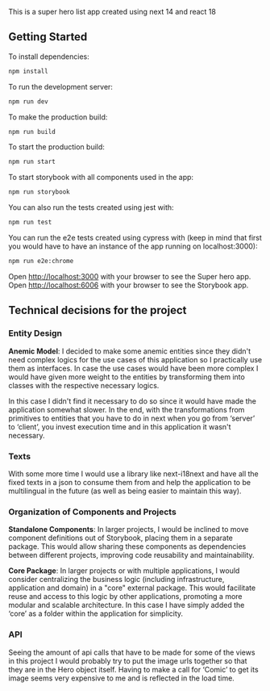 This is a super hero list app created using next 14 and react 18

## Getting Started

To install dependencies:

```bash
npm install
```

To run the development server:

```bash
npm run dev
```

To make the production build:

```bash
npm run build
```


To start the production build:

```bash
npm run start
```

To start storybook with all components used in the app:

```bash
npm run storybook
```

You can also run the tests created using jest with:

```bash
npm run test
```

You can run the e2e tests created using cypress with (keep in mind that first you would have to have an instance of the app running on localhost:3000):

```bash
npm run e2e:chrome
```

Open [http://localhost:3000](http://localhost:3000) with your browser to see the Super hero app.
Open [http://localhost:6006](http://localhost:6006) with your browser to see the Storybook app.

## Technical decisions for the project

### Entity Design
**Anemic Model**: I decided to make some anemic entities since they didn't need complex logics for the use cases of this application so I practically use them as interfaces. In case the use cases would have been more complex I would have given more weight to the entities by transforming them into classes with the respective necessary logics.

In this case I didn't find it necessary to do so since it would have made the application somewhat slower. In the end, with the transformations from primitives to entities that you have to do in next when you go from ‘server’ to ‘client’, you invest execution time and in this application it wasn't necessary.

### Texts
With some more time I would use a library like next-i18next and have all the fixed texts in a json to consume them from and help the application to be multilingual in the future (as well as being easier to maintain this way).

### Organization of Components and Projects
**Standalone Components**: In larger projects, I would be inclined to move component definitions out of Storybook, placing them in a separate package. This would allow sharing these components as dependencies between different projects, improving code reusability and maintainability.
  
**Core Package**: In larger projects or with multiple applications, I would consider centralizing the business logic (including infrastructure, application and domain) in a "core" external package. This would facilitate reuse and access to this logic by other applications, promoting a more modular and scalable architecture. In this case I have simply added the ‘core’ as a folder within the application for simplicity.

### API
Seeing the amount of api calls that have to be made for some of the views in this project I would probably try to put the image urls together so that they are in the Hero object itself. Having to make a call for ‘Comic’ to get its image seems very expensive to me and is reflected in the load time.

